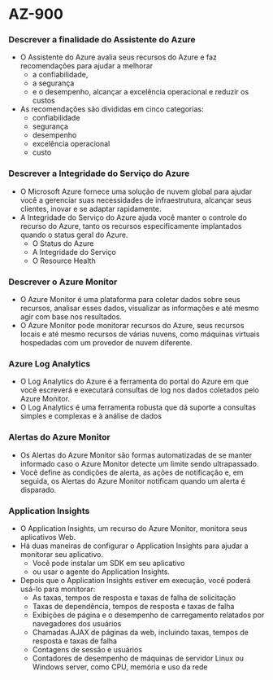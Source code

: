 # AZ-900
### Descrever a finalidade do Assistente do Azure
- O Assistente do Azure avalia seus recursos do Azure e faz recomendações para ajudar a melhorar
    - a confiabilidade, 
    - a segurança 
    - e o desempenho, alcançar a excelência operacional e reduzir os custos
- As recomendações são divididas em cinco categorias:
    - confiabilidade 
    - segurança 
    - desempenho 
    - excelência operacional
    - custo 
### Descrever a Integridade do Serviço do Azure
- O Microsoft Azure fornece uma solução de nuvem global para ajudar você a gerenciar suas necessidades de infraestrutura, alcançar seus clientes, inovar e se adaptar rapidamente. 
- A Integridade do Serviço do Azure ajuda você manter o controle do recurso do Azure, tanto os recursos especificamente implantados quando o status geral do Azure.
    - O Status do Azure 
    - A Integridade do Serviço
    - O Resource Health

### Descrever o Azure Monitor
- O Azure Monitor é uma plataforma para coletar dados sobre seus recursos, analisar esses dados, visualizar as informações e até mesmo agir com base nos resultados.
- O Azure Monitor pode monitorar recursos do Azure, seus recursos locais e até mesmo recursos de várias nuvens, como máquinas virtuais hospedadas com um provedor de nuvem diferente.

### Azure Log Analytics
- O Log Analytics do Azure é a ferramenta do portal do Azure em que você escreverá e executará consultas de log nos dados coletados pelo Azure Monitor. 
- O Log Analytics é uma ferramenta robusta que dá suporte a consultas simples e complexas e à análise de dados

### Alertas do Azure Monitor
- Os Alertas do Azure Monitor são formas automatizadas de se manter informado caso o Azure Monitor detecte um limite sendo ultrapassado.
- Você define as condições de alerta, as ações de notificação e, em seguida, os Alertas do Azure Monitor notificam quando um alerta é disparado.

### Application Insights
- O Application Insights, um recurso do Azure Monitor, monitora seus aplicativos Web.
- Há duas maneiras de configurar o Application Insights para ajudar a monitorar seu aplicativo. 
    - Você pode instalar um SDK em seu aplicativo 
    - ou usar o agente do Application Insights.
- Depois que o Application Insights estiver em execução, você poderá usá-lo para monitorar:
    - As taxas, tempos de resposta e taxas de falha de solicitação
    - Taxas de dependência, tempos de resposta e taxas de falha
    - Exibições de página e o desempenho de carregamento relatados por navegadores dos usuários
    - Chamadas AJAX de páginas da web, incluindo taxas, tempos de resposta e taxas de falha
    - Contagens de sessão e usuários
    - Contadores de desempenho de máquinas de servidor Linux ou Windows server, como CPU, memória e uso da rede
